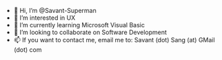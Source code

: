 - 👋 Hi, I’m @Savant-Superman
- 👀 I’m interested in UX
- 🌱 I’m currently learning Microsoft Visual Basic
- 💞️ I’m looking to collaborate on Software Development
- 📫 If you want to contact me, email me to: Savant (dot) Sang (at) GMail (dot) com

<!---
Savant-Superman/Savant-Superman is a ✨ special ✨ repository because its `README.md` (this file) appears on your GitHub profile.
You can click the Preview link to take a look at your changes.
--->
